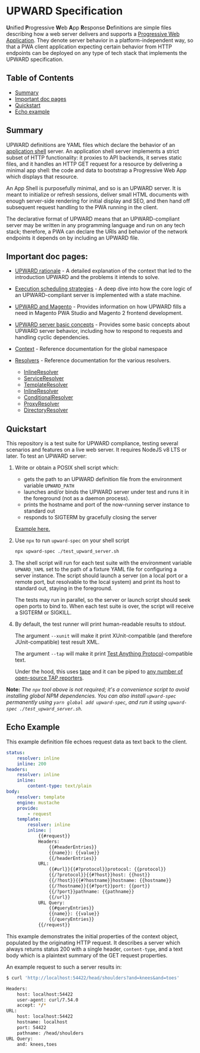 # UPWARD Specification

**U**nified **P**rogressive **W**eb **A**pp **R**esponse **D**efinitions are simple files describing how a web server delivers and supports a [Progressive Web Application][pwa def].
They denote server behavior in a platform-independent way, so that a PWA client application expecting certain behavior from HTTP endpoints can be deployed on any type of tech stack that implements the UPWARD specification.

## Table of Contents

-   [Summary](#summary)
-   [Important doc pages](#important-doc-pages)
-   [Quickstart](#quickstart)
-   [Echo example](#echo-example)

## Summary

UPWARD definitions are YAML files which declare the behavior of an [application shell][application shell] server.
An application shell server implements a strict subset of HTTP functionality: it proxies to API backends, it serves static files, and it handles an HTTP GET request for a resource by delivering a minimal app shell: the code and data to bootstrap a Progressive Web App which displays that resource.

An App Shell is purposefully minimal, and so is an UPWARD server.
It is meant to initialize or refresh sessions, deliver small HTML documents with enough server-side rendering for initial display and SEO, and then hand off subsequent request handling to the PWA running in the client.

The declarative format of UPWARD means that an UPWARD-compliant server may be written in any programming language and run on any tech stack; therefore, a PWA can declare the URIs and behavior of the network endpoints it depends on by including an UPWARD file.

## Important doc pages:

-   [UPWARD rationale](RATIONALE.md) - A detailed explanation of the context that led to the introduction UPWARD and the problems it intends to solve.

-   [Execution scheduling strategies](EXECUTION_SCHEDULING_STRATEGIES.md) - A deep dive into how the core logic of an UPWARD-compliant server is implemented with a state machine.

-   [UPWARD and Magento](UPWARD_MAGENTO.md) - Provides information on how UPWARD fills a need in Magento PWA Studio and Magento 2 frontend development.

-   [UPWARD server basic concepts](docs/basic-concepts.md) - Provides some basic concepts about UPWARD server behavior, including how to respond to requests and handling cyclic dependencies.

-   [Context](docs/context.md) - Reference documentation for the global namespace

-   [Resolvers](docs/resolvers/index.md) - Reference documentation for the various resolvers.

    -   [InlineResolver](docs/resolvers/inline.md)
    -   [ServiceResolver](docs/resolvers/service.md)
    -   [TemplateResolver](docs/resolvers/template.md)
    -   [InlineResolver](docs/resolvers/inline.md)
    -   [ConditionalResolver](docs/resolvers/conditional.md)
    -   [ProxyResolver](docs/resolvers/proxy.md)
    -   [DirectoryResolver](docs/resolvers/directory.md)

## Quickstart

This repository is a test suite for UPWARD compliance, testing several scenarios and features on a live web server. It requires NodeJS v8 LTS or later. To test an UPWARD server:

1. Write or obtain a POSIX shell script which:

    - gets the path to an UPWARD definition file from the environment variable `UPWARD_PATH`
    - launches and/or binds the UPWARD server under test and runs it in the foreground (not as a daemon process).
    - prints the hostname and port of the now-running server instance to standard out
    - responds to SIGTERM by gracefully closing the server

    [Example here.][spec-shell-script]

2. Use `npx` to run `upward-spec` on your shell script

    ```sh
    npx upward-spec ./test_upward_server.sh
    ```

3. The shell script will run for each test suite with the environment variable `UPWARD_YAML` set to the path of a fixture YAML file for configuring a server instance.
   The script should launch a server (on a local port or a remote port, but resolvable to the local system) and print its host to standard out, staying in the foreground.

   The tests may run in parallel, so the server or launch script should seek open ports to bind to. When each test suite is over, the script will receive a SIGTERM or SIGKILL.

4. By default, the test runner will print human-readable results to stdout.

   The argument `--xunit` will make it print XUnit-compatible (and therefore JUnit-compatible) test result XML.

   The argument `--tap` will make it print [Test Anything Protocol](https://testanything.org/)-compatible text.

   Under the hood, this uses [tape](https://github.com/substack/tape) and it can be piped to [any number of open-source TAP reporters](https://github.com/sindresorhus/awesome-tap#javascript).

**Note:**
_The `npx` tool above is not required; it's a convenience script to avoid installing global NPM dependencies._
*You can also install `upward-spec` permanently using `yarn global add upward-spec`, and run it using `upward-spec ./test_upward_server.sh`.*

## Echo Example

This example definition file echoes request data as text back to the client.

```yaml
status:
    resolver: inline
    inline: 200
headers:
    resolver: inline
    inline:
        content-type: text/plain
body:
    resolver: template
    engine: mustache
    provide:
        - request
    template:
        resolver: inline
        inline: |
            {{#request}}
            Headers:
                {{#headerEntries}}
                {{name}}: {{value}}
                {{/headerEntries}}
            URL:
                {{#url}}{{#?protocol}}protocol: {{protocol}}
                {{/?protocol}}{{#?host}}host: {{host}}
                {{/?host}}{{#?hostname}}hostname: {{hostname}}
                {{/?hostname}}{{#?port}}port: {{port}}
                {{/?port}}pathname: {{pathname}}
                {{/url}}
            URL Query:
                {{#queryEntries}}
                {{name}}: {{value}}
                {{/queryEntries}}
            {{/request}}
```

This example demonstrates the initial properties of the context object, populated by the originating HTTP request.
It describes a server which always returns status 200 with a single header, `content-type`, and a text body which is a plaintext summary of the GET request properties.

An example request to such a server results in:

```sh
$ curl 'http://localhost:54422/head/shoulders?and=knees&and=toes'

Headers:
    host: localhost:54422
    user-agent: curl/7.54.0
    accept: */*
URL:
    host: localhost:54422
    hostname: localhost
    port: 54422
    pathname: /head/shoulders
URL Query:
    and: knees,toes
```

[apollo-link-rest]: https://www.apollographql.com/docs/link/links/rest.html
[application shell]: https://developers.google.com/web/fundamentals/architecture/app-shell
[pwa def]: https://developers.google.com/web/progressive-web-apps/
[js identifiers]: https://developer.mozilla.org/en-US/docs/Glossary/Identifier
[npx]: https://github.com/zkat/npx
[spec-shell-script]: ./test_upward_server.sh
[pcre]: https://en.wikipedia.org/wiki/Perl_Compatible_Regular_Expressions
[graphql spec data property]: http://facebook.github.io/graphql/June2018/#sec-Data
[graphql spec errors property]: http://facebook.github.io/graphql/June2018/#sec-Errors
[mustache spec]: https://github.com/mustache/spec
[mustache partials]: https://mustache.github.io/mustache.5.html#Partials
[react dom server]: https://reactjs.org/docs/react-dom-server.html
[topological sorting]: https://en.wikipedia.org/wiki/Topological_sorting
[url spec]: https://url.spec.whatwg.org/#url-class
[regular file]: http://www.livefirelabs.com/unix_tip_trick_shell_script/unix_operating_system_fundamentals/file-types-in-unix.htm
